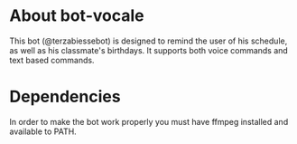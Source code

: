 # About bot-vocale

This bot (@terzabiessebot) is designed to remind the user of his schedule, as well as his classmate's birthdays.
It supports both voice commands and text based commands.

# Dependencies

In order to make the bot work properly you must have ffmpeg installed and available to PATH.
